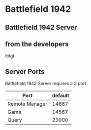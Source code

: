 # Battlefield 1942

## Battlefield 1942 Server

## from the developers

folgt

## Server Ports

Battlefield 1942 Server requires a 3 port

| Port    | default |
|---------|---------|
| Remote Manager    | 14667   |defualt|
| Game    | 14567   |
| Query    | 23000   |
